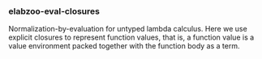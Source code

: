 
### elabzoo-eval-closures

Normalization-by-evaluation for untyped lambda calculus. Here we use explicit
closures to represent function values, that is, a function value is a value
environment packed together with the function body as a term.
